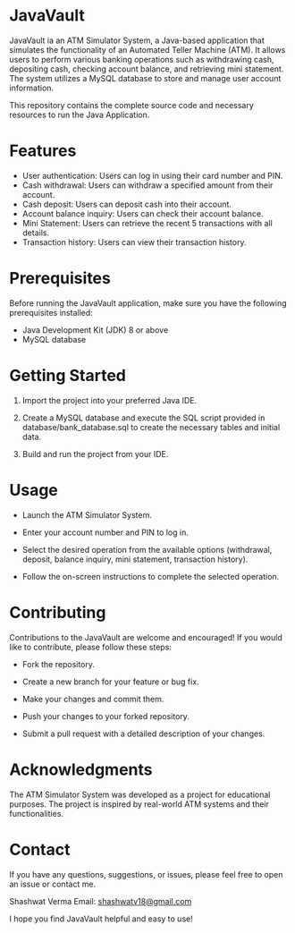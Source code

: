 # JavaVault

JavaVault ia an ATM Simulator System, a Java-based application that simulates the functionality of an Automated Teller Machine (ATM). It allows users to perform various banking operations such as withdrawing cash, depositing cash, checking account balance, and retrieving mini statement. The system utilizes a MySQL database to store and manage user account information.

This repository contains the complete source code and necessary resources to run the Java Application.

# Features
- User authentication: Users can log in using their card number and PIN.
- Cash withdrawal: Users can withdraw a specified amount from their account.
- Cash deposit: Users can deposit cash into their account.
- Account balance inquiry: Users can check their account balance.
- Mini Statement: Users can retrieve the recent 5 transactions with all details.
- Transaction history: Users can view their transaction history.

# Prerequisites
Before running the JavaVault application, make sure you have the following prerequisites installed:
- Java Development Kit (JDK) 8 or above
- MySQL database

# Getting Started

1. Import the project into your preferred Java IDE.

2. Create a MySQL database and execute the SQL script provided in database/bank_database.sql to create the necessary tables and initial data.

3. Build and run the project from your IDE.

# Usage
- Launch the ATM Simulator System.

- Enter your account number and PIN to log in.

- Select the desired operation from the available options (withdrawal, deposit, balance inquiry, mini statement, transaction history).

- Follow the on-screen instructions to complete the selected operation.

# Contributing
Contributions to the JavaVault are welcome and encouraged! If you would like to contribute, please follow these steps:

- Fork the repository.

- Create a new branch for your feature or bug fix.

- Make your changes and commit them.

- Push your changes to your forked repository.

- Submit a pull request with a detailed description of your changes.

# Acknowledgments
The ATM Simulator System was developed as a project for educational purposes.
The project is inspired by real-world ATM systems and their functionalities.

# Contact
If you have any questions, suggestions, or issues, please feel free to open an issue or contact me.

Shashwat Verma
Email: shashwatv18@gmail.com

I hope you find JavaVault helpful and easy to use!
